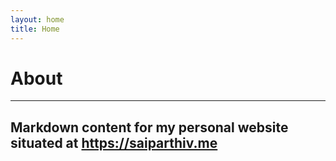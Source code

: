 ```yaml
---
layout: home
title: Home
---
```


# About
---
Markdown content for my personal website situated 
    at https://saiparthiv.me 
---